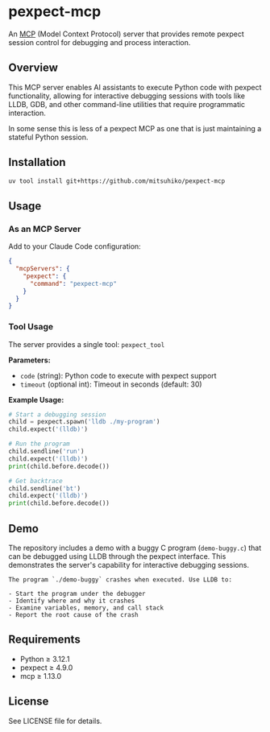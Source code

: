# pexpect-mcp

An [MCP](https://modelcontextprotocol.io/) (Model Context Protocol) server that
provides remote pexpect session control for debugging and process interaction.

## Overview

This MCP server enables AI assistants to execute Python code with pexpect
functionality, allowing for interactive debugging sessions with tools like
LLDB, GDB, and other command-line utilities that require programmatic
interaction.

In some sense this is less of a pexpect MCP as one that is just maintaining
a stateful Python session.

## Installation

```bash
uv tool install git+https://github.com/mitsuhiko/pexpect-mcp
```

## Usage

### As an MCP Server

Add to your Claude Code configuration:

```json
{
  "mcpServers": {
    "pexpect": {
      "command": "pexpect-mcp"
    }
  }
}
```

### Tool Usage

The server provides a single tool: `pexpect_tool`

**Parameters:**
- `code` (string): Python code to execute with pexpect support
- `timeout` (optional int): Timeout in seconds (default: 30)

**Example Usage:**

```python
# Start a debugging session
child = pexpect.spawn('lldb ./my-program')
child.expect('(lldb)')

# Run the program
child.sendline('run')
child.expect('(lldb)')
print(child.before.decode())

# Get backtrace
child.sendline('bt')
child.expect('(lldb)')
print(child.before.decode())
```

## Demo

The repository includes a demo with a buggy C program (`demo-buggy.c`) that can
be debugged using LLDB through the pexpect interface. This demonstrates the
server's capability for interactive debugging sessions.

```
The program `./demo-buggy` crashes when executed. Use LLDB to:

- Start the program under the debugger
- Identify where and why it crashes
- Examine variables, memory, and call stack
- Report the root cause of the crash
```

## Requirements

- Python ≥ 3.12.1
- pexpect ≥ 4.9.0
- mcp ≥ 1.13.0

## License

See LICENSE file for details.
